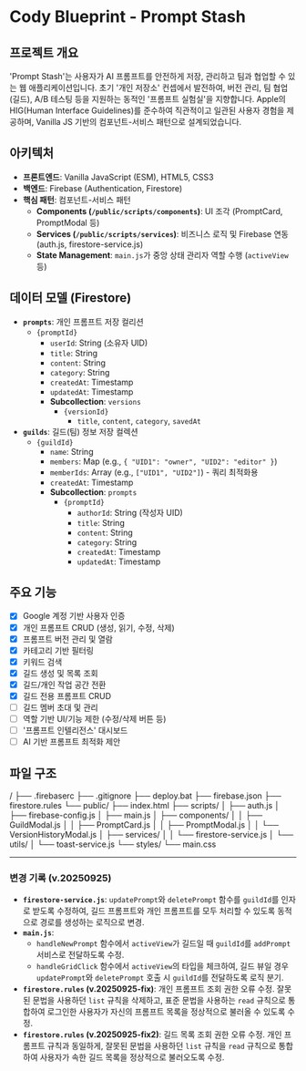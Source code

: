 # Cody Blueprint - Prompt Stash

## 프로젝트 개요

'Prompt Stash'는 사용자가 AI 프롬프트를 안전하게 저장, 관리하고 팀과 협업할 수 있는 웹 애플리케이션입니다. 초기 '개인 저장소' 컨셉에서 발전하여, 버전 관리, 팀 협업(길드), A/B 테스팅 등을 지원하는 동적인 '프롬프트 실험실'을 지향합니다. Apple의 HIG(Human Interface Guidelines)를 준수하여 직관적이고 일관된 사용자 경험을 제공하며, Vanilla JS 기반의 컴포넌트-서비스 패턴으로 설계되었습니다.

## 아키텍처

- **프론트엔드**: Vanilla JavaScript (ESM), HTML5, CSS3
- **백엔드**: Firebase (Authentication, Firestore)
- **핵심 패턴**: 컴포넌트-서비스 패턴
  - **Components (`/public/scripts/components`)**: UI 조각 (PromptCard, PromptModal 등)
  - **Services (`/public/scripts/services`)**: 비즈니스 로직 및 Firebase 연동 (auth.js, firestore-service.js)
  - **State Management**: `main.js`가 중앙 상태 관리자 역할 수행 (`activeView` 등)

## 데이터 모델 (Firestore)

- **`prompts`**: 개인 프롬프트 저장 컬리션
  - `{promptId}`
    - `userId`: String (소유자 UID)
    - `title`: String
    - `content`: String
    - `category`: String
    - `createdAt`: Timestamp
    - `updatedAt`: Timestamp
    - **Subcollection**: `versions`
      - `{versionId}`
        - `title`, `content`, `category`, `savedAt`
- **`guilds`**: 길드(팀) 정보 저장 컬렉션
  - `{guildId}`
    - `name`: String
    - `members`: Map (e.g., `{ "UID1": "owner", "UID2": "editor" }`)
    - `memberIds`: Array (e.g., `["UID1", "UID2"]`) - 쿼리 최적화용
    - `createdAt`: Timestamp
    - **Subcollection**: `prompts`
      - `{promptId}`
        - `authorId`: String (작성자 UID)
        - `title`: String
        - `content`: String
        - `category`: String
        - `createdAt`: Timestamp
        - `updatedAt`: Timestamp

## 주요 기능

- [x] Google 계정 기반 사용자 인증
- [x] 개인 프롬프트 CRUD (생성, 읽기, 수정, 삭제)
- [x] 프롬프트 버전 관리 및 열람
- [x] 카테고리 기반 필터링
- [x] 키워드 검색
- [x] 길드 생성 및 목록 조회
- [x] 길드/개인 작업 공간 전환
- [x] 길드 전용 프롬프트 CRUD
- [ ] 길드 멤버 초대 및 관리
- [ ] 역할 기반 UI/기능 제한 (수정/삭제 버튼 등)
- [ ] '프롬프트 인텔리전스' 대시보드
- [ ] AI 기반 프롬프트 최적화 제안

## 파일 구조

/
├── .firebaserc
├── .gitignore
├── deploy.bat
├── firebase.json
├── firestore.rules
└── public/
├── index.html
├── scripts/
│   ├── auth.js
│   ├── firebase-config.js
│   ├── main.js
│   ├── components/
│   │   ├── GuildModal.js
│   │   ├── PromptCard.js
│   │   ├── PromptModal.js
│   │   └── VersionHistoryModal.js
│   ├── services/
│   │   └── firestore-service.js
│   └── utils/
│       └── toast-service.js
└── styles/
└── main.css


---
### 변경 기록 (v.20250925)
- **`firestore-service.js`**: `updatePrompt`와 `deletePrompt` 함수를 `guildId`를 인자로 받도록 수정하여, 길드 프롬프트와 개인 프롬프트를 모두 처리할 수 있도록 동적으로 경로를 생성하는 로직으로 변경.
- **`main.js`**:
    - `handleNewPrompt` 함수에서 `activeView`가 길드일 때 `guildId`를 `addPrompt` 서비스로 전달하도록 수정.
    - `handleGridClick` 함수에서 `activeView`의 타입을 체크하여, 길드 뷰일 경우 `updatePrompt`와 `deletePrompt` 호출 시 `guildId`를 전달하도록 로직 분기.
- **`firestore.rules` (v.20250925-fix)**: 개인 프롬프트 조회 권한 오류 수정. 잘못된 문법을 사용하던 `list` 규칙을 삭제하고, 표준 문법을 사용하는 `read` 규칙으로 통합하여 로그인한 사용자가 자신의 프롬프트 목록을 정상적으로 불러올 수 있도록 수정.
- **`firestore.rules` (v.20250925-fix2)**: 길드 목록 조회 권한 오류 수정. 개인 프롬프트 규칙과 동일하게, 잘못된 문법을 사용하던 `list` 규칙을 `read` 규칙으로 통합하여 사용자가 속한 길드 목록을 정상적으로 불러오도록 수정.